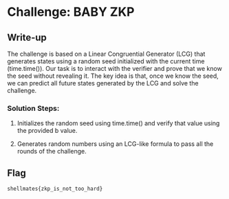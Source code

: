 # Challenge: BABY ZKP

## Write-up

The challenge is based on a Linear Congruential Generator (LCG) that generates states using a random seed initialized with the current time (time.time()). Our task is to interact with the verifier and prove that we know the seed without revealing it. The key idea is that, once we know the seed, we can predict all future states generated by the LCG and solve the challenge.

### Solution Steps:

1. Initializes the random seed using time.time() and verify that value using the provided b value.

2. Generates random numbers using an LCG-like formula to pass all the rounds of the challenge.

## Flag

`shellmates{zkp_is_not_too_hard}`